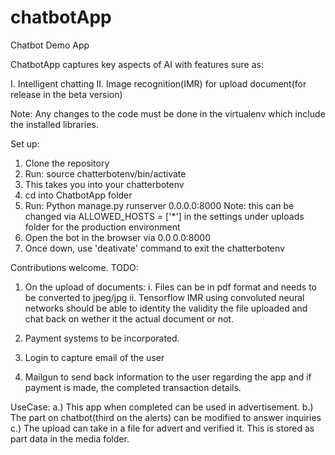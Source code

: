 # chatbotApp
Chatbot Demo App

ChatbotApp  captures key aspects of AI with features sure as:

I. Intelligent chatting
II. Image recognition(IMR) for upload document(for release in the beta version)

Note: Any changes to the code must be done in the virtualenv which include the installed libraries.

Set up:

1. Clone the repository
2. Run:  source chatterbotenv/bin/activate
3. This takes you into your chatterbotenv
4. cd into ChatbotApp folder
5. Run: Python manage.py runserver 0.0.0.0:8000
   Note: this can be changed via ALLOWED_HOSTS = ['*'] in the settings under uploads folder for the production environment
6. Open the bot in the browser via 0.0.0.0:8000
7. Once down, use 'deativate' command to exit the chatterbotenv



Contributions welcome. 
TODO: 

1. On the upload of documents:
   i.   Files can be in pdf format and needs to be converted to jpeg/jpg
   ii.  Tensorflow IMR using convoluted neural networks should be able to identity the validity the file uploaded and chat back on wether it the actual document or not.

2. Payment systems to be incorporated.

3. Login to capture email of the user

4. Mailgun to send back information to the user regarding the app and if payment is made, the completed transaction details.


UseCase:
a.) This app when completed can be used in advertisement.
b.) The part on chatbot(third on the alerts) can be modified to answer inquiries
c.) The upload can take in a file for advert and verified it. This is stored as part data in the media folder.





